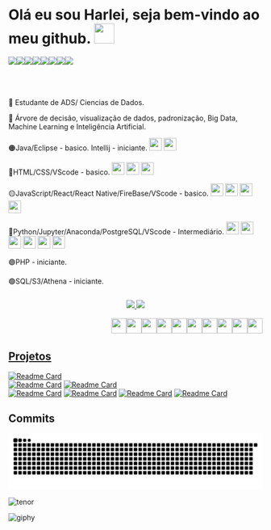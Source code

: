 # Olá eu sou Harlei, seja bem-vindo ao meu github. <img align=""  height="40" width="40" src="https://cdn.jsdelivr.net/gh/devicons/devicon/icons/github/github-original.svg"/>

<div>
    <a href="https://discord.com/channels/950417487000899675/950417487000899677" target="_blank"><img align="left" src="https://img.shields.io/badge/Discord-7289da?style=for-the-badge&logo=discord&logoColor=white"></a>
    <a href="https://www.facebook.com/harlei.aki/" target="_blank"><img align="left" src="https://img.shields.io/badge/Facebook-1877F2?style=for-the-badge&logo=facebook&logoColor=white"></a>
    <a href="https://www.instagram.com/harleykiriot/" target="_blank"><img align="left" src="https://img.shields.io/badge/Instagram-%23E4405F?style=for-the-badge&logo=instagram&logoColor=white" target="_blank"></a>  
    <a href="https://www.linkedin.com/in/harlei-akira-750515224/" target="_blank"><img align="left" src="https://img.shields.io/badge/LinkedIn-%230077B5?style=for-the-badge&logo=linkedin&logoColor=white" target="_blank"></a> 
    <a href = "mailto:harlei.akira@gmail.com"><img align="left" src="https://img.shields.io/badge/Gmail-D14836?style=for-the-badge&logo=gmail&logoColor=red"></a>
    <a href = "mailto:harlei.akira@outlook.com"><img align="left" src="https://img.shields.io/badge/Microsoft_Outlook-0078D4?style=for-the-badge&logo=microsoft-outlook&logoColor=white"></a>
      <a href = "https://snack.expo.dev/@harleiaki/tenacious-milkshake"><img align="left" src="https://img.shields.io/badge/Snack-ffffff?style=for-the-badge&logo=react&logoColor=blue"></a>
          <a href = "https://github.com/harleiaki"><img align="left" src="https://img.shields.io/badge/GitHub-323232?style=for-the-badge&logo=github&logoColor=black"></a>

</div>

</br>
</br>
</br>
</br>

📖 Estudante de ADS/ Ciencias de Dados.

📖 Árvore de decisão, visualização de dados, padronização, Big Data, Machine Learning e Inteligência Artificial.

🟠Java/Eclipse - basico. Intellij - iniciante. <img height="25" width="25" src="https://cdn.jsdelivr.net/gh/devicons/devicon/icons/java/java-original-wordmark.svg" />
                                               <img height="25" width="25" src="https://cdn.jsdelivr.net/gh/devicons/devicon/icons/intellij/intellij-original.svg" />

🔴HTML/CSS/VScode - basico. <img height="25" width="25" src="https://cdn.jsdelivr.net/gh/devicons/devicon/icons/html5/html5-original-wordmark.svg" />
                             <img height="25" width="25" src="https://cdn.jsdelivr.net/gh/devicons/devicon/icons/css3/css3-original-wordmark.svg" />
                             <img height="25" width="25" src="https://cdn.jsdelivr.net/gh/devicons/devicon/icons/vscode/vscode-original.svg">

🟡JavaScript/React/React Native/FireBase/VScode - basico. 
                                           <img height="25" width="25" src="https://cdn.jsdelivr.net/gh/devicons/devicon/icons/react/react-original.svg">
                                           <img height="25" width="25" src="https://cdn.jsdelivr.net/gh/devicons/devicon/icons/javascript/javascript-original.svg">
                                           <img height="25" width="25" src="https://cdn.jsdelivr.net/gh/devicons/devicon/icons/vscode/vscode-original.svg">
                                           <img height="25" width="25" src="https://cdn.jsdelivr.net/gh/devicons/devicon/icons/firebase/firebase-plain-wordmark.svg">

🔵Python/Jupyter/Anaconda/PostgreSQL/VScode - Intermediário. <img height="25" width="25" src="https://cdn.jsdelivr.net/gh/devicons/devicon/icons/python/python-original-wordmark.svg">
                                  <img height="25" width="25" src="https://cdn.jsdelivr.net/gh/devicons/devicon/icons/jupyter/jupyter-original-wordmark.svg">
                                  <img height="25" width="25" src="https://cdn.jsdelivr.net/gh/devicons/devicon/icons/numpy/numpy-original.svg">
                                  <img height="25" width="25" src="https://cdn.jsdelivr.net/gh/devicons/devicon/icons/pandas/pandas-original.svg">
                                  <img height="25" width="25" src="https://cdn.jsdelivr.net/gh/devicons/devicon/icons/postgresql/postgresql-original.svg">
                                  <img height="25" width="25" src="https://cdn.jsdelivr.net/gh/devicons/devicon/icons/anaconda/anaconda-original-wordmark.svg" >
                                  
🟣PHP - iniciante.

🟢SQL/S3/Athena - iniciante.

###

<Badge color="secondary" badgeContent={1000} max={999}>
  <MailIcon />
  
<div align="center">
  <a href="https://github.com/harleiaki">
    <img height="200em" src="https://github-readme-stats.vercel.app/api?username=harleiaki&show_icons=true&theme=radical&include_all_commits=true&count_private=true"/>
    <img height="200em" src="https://github-readme-stats.vercel.app/api/top-langs/?username=harleiaki&layout=compact&langs_count=7&theme=tokyonight"/>
     </div>
    

<div style="display: inline_block"><br>
    <img align="right"  height="30" width="30" src="https://cdn.jsdelivr.net/gh/devicons/devicon/icons/javascript/javascript-original.svg">
    <img align="right"  height="30" width="30" src="https://cdn.jsdelivr.net/gh/devicons/devicon/icons/python/python-original-wordmark.svg">
    <img align="right"  height="30" width="30" src="https://cdn.jsdelivr.net/gh/devicons/devicon/icons/react/react-original.svg">
    <img align="right"  height="30" width="30" src="https://cdn.jsdelivr.net/gh/devicons/devicon/icons/vscode/vscode-original.svg">
    <img align="right"  height="30" width="30" src="https://cdn.jsdelivr.net/gh/devicons/devicon/icons/jupyter/jupyter-original-wordmark.svg">
    <img align="right"  height="30" width="30" src="https://cdn.jsdelivr.net/gh/devicons/devicon/icons/numpy/numpy-original.svg">
    <img align="right"  height="30" width="30" src="https://cdn.jsdelivr.net/gh/devicons/devicon/icons/pandas/pandas-original.svg">
    <img align="right"  height="30" width="30" src="https://cdn.jsdelivr.net/gh/devicons/devicon/icons/html5/html5-original-wordmark.svg" />
    <img align="right"  height="30" width="30" src="https://cdn.jsdelivr.net/gh/devicons/devicon/icons/css3/css3-original-wordmark.svg" />
    <img align="right"  height="30" width="30" src="https://cdn.jsdelivr.net/gh/devicons/devicon/icons/java/java-original-wordmark.svg" />
</div>

</br>
</br>

  ## Projetos 

[![Readme Card](https://github-readme-stats.vercel.app/api/pin/?username=harleiaki&repo=Aplicativo_ler_csv-xlsx&theme=tokyonight)](https://github.com/harleiaki/Aplicativo_ler_csv-xlsx)  
[![Readme Card](https://github-readme-stats.vercel.app/api/pin/?username=harleiaki&repo=Projeto02---Previsao_renda&theme=synthwave)](https://github.com/harleiaki/Projeto02---Previsao_renda)
[![Readme Card](https://github-readme-stats.vercel.app/api/pin/?username=harleiaki&repo=Projeto1-Classificacao-credito&theme=tokyonight)](https://github.com/harleiaki/Projeto1-Classificacao-credito)  
[![Readme Card](https://github-readme-stats.vercel.app/api/pin/?username=harleiaki&repo=SOS-FILA&theme=dark)](https://github.com/harleiaki/SOS-FILA)
[![Readme Card](https://github-readme-stats.vercel.app/api/pin/?username=harleiaki&repo=app-pet-grupoPI&theme=merko)](https://github.com/harleiaki/app-pet-grupoPI)
[![Readme Card](https://github-readme-stats.vercel.app/api/pin/?username=harleiaki&repo=DataScience---EBAC&theme=gruvbox)](https://github.com/harleiaki/DataScience---EBAC)
[![Readme Card](https://github-readme-stats.vercel.app/api/pin/?username=harleiaki&repo=Jornada-dev&theme=synthwave)](https://github.com/harleiaki/Jornada-dev)

## Commits
    
![Snake animation](https://github.com/harleiaki/harleiaki/blob/output/github-contribution-grid-snake.svg)


![tenor](https://user-images.githubusercontent.com/96266332/233495079-6f5c70f1-8f27-448a-913e-9580d791253d.gif)


![giphy](https://github.com/harleiaki/harleiaki/assets/96266332/5c6a3f03-ff17-49a8-b8bd-2c9123b862e9)


